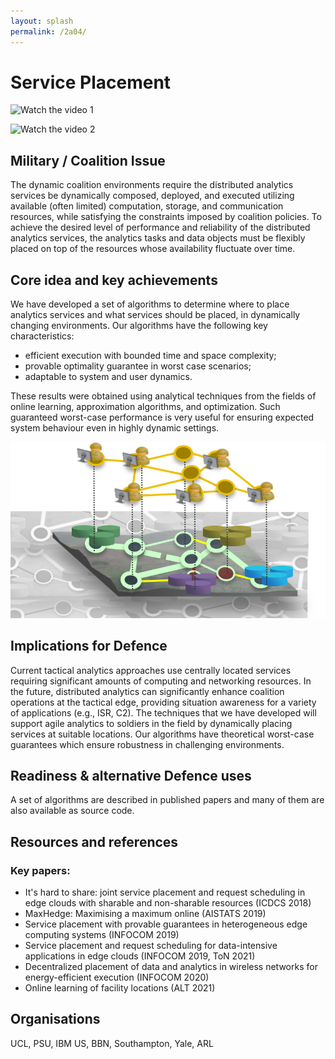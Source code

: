 ```yaml
---
layout: splash
permalink: /2a04/
---
```


# Service Placement

![Watch the video 1](https://ibm.box.com/s/wmp9cjnlelw8sfr8upfype4098cfbre8)

![Watch the video 2](https://ibm.box.com/s/4983evp1qjj4571zjdlitd043hvf51pq)

## Military / Coalition Issue

The dynamic coalition environments require the distributed analytics services be dynamically composed, deployed, and executed utilizing available (often limited) computation, storage, and communication resources, while satisfying the constraints imposed by coalition policies. To achieve the desired level of performance and reliability of the distributed analytics services, the analytics tasks and data objects must be flexibly placed on top of the resources whose availability fluctuate over time. 

## Core idea and key achievements

We have developed a set of algorithms to determine where to place analytics services and what services should be placed, in dynamically changing environments. Our algorithms have the following key characteristics:
- efficient execution with bounded time and space complexity;
- provable optimality guarantee in worst case scenarios;
- adaptable to system and user dynamics.

These results were obtained using analytical techniques from the fields of online learning, approximation algorithms, and optimization. Such guaranteed worst-case performance is very useful for ensuring expected system behaviour even in highly dynamic settings.

   ![image info](/dais/achievements/images/2a04-figure1.png)
## Implications for Defence

Current tactical analytics approaches use centrally located services requiring significant amounts of computing and networking resources. In the future, distributed analytics can significantly enhance coalition operations at the tactical edge, providing situation awareness for a variety of applications (e.g., ISR, C2). The techniques that we have developed will support agile analytics to soldiers in the field by dynamically placing services at suitable locations. Our algorithms have theoretical worst-case guarantees which ensure robustness in challenging environments.

## Readiness & alternative Defence uses

A set of algorithms are described in published papers and many of them are also available as source code.

## Resources and references
### Key papers: 
-	It's hard to share: joint service placement and request scheduling in edge clouds with sharable and non-sharable resources (ICDCS 2018)
-	MaxHedge: Maximising a maximum online (AISTATS 2019)
-	Service placement with provable guarantees in heterogeneous edge computing systems (INFOCOM 2019)
-	Service placement and request scheduling for data-intensive applications in edge clouds (INFOCOM 2019, ToN 2021)
-	Decentralized placement of data and analytics in wireless networks for energy-efficient execution (INFOCOM 2020)
-	Online learning of facility locations (ALT 2021)

## Organisations

UCL, PSU, IBM US, BBN, Southampton, Yale, ARL
